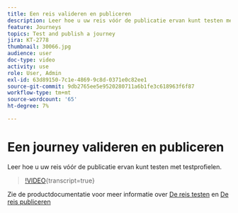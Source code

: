 ```yaml
---
title: Een reis valideren en publiceren
description: Leer hoe u uw reis vóór de publicatie ervan kunt testen met testprofielen.
feature: Journeys
topics: Test and publish a journey
jira: KT-2778
thumbnail: 30066.jpg
audience: user
doc-type: video
activity: use
role: User, Admin
exl-id: 63d89150-7c1e-4869-9c8d-0371e0c82ee1
source-git-commit: 9db2765ee5e9520280711a6b1fe3c618963f6f87
workflow-type: tm+mt
source-wordcount: '65'
ht-degree: 7%

---
```


# Een journey valideren en publiceren

Leer hoe u uw reis vóór de publicatie ervan kunt testen met testprofielen.

>[!VIDEO](https://video.tv.adobe.com/v/30066?learn=on){transcript=true}

Zie de productdocumentatie voor meer informatie over [De reis testen](https://experienceleague.adobe.com/docs/journeys/using/building-journeys/testing-the-journey.html)
en [De reis publiceren](https://experienceleague.adobe.com/docs/journeys/using/building-journeys/publishing-the-journey.html)
